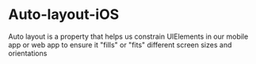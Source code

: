 # Auto-layout-iOS
Auto layout is a property that helps us constrain UIElements in our mobile app or web app to ensure it "fills" or "fits" different screen sizes and orientations
